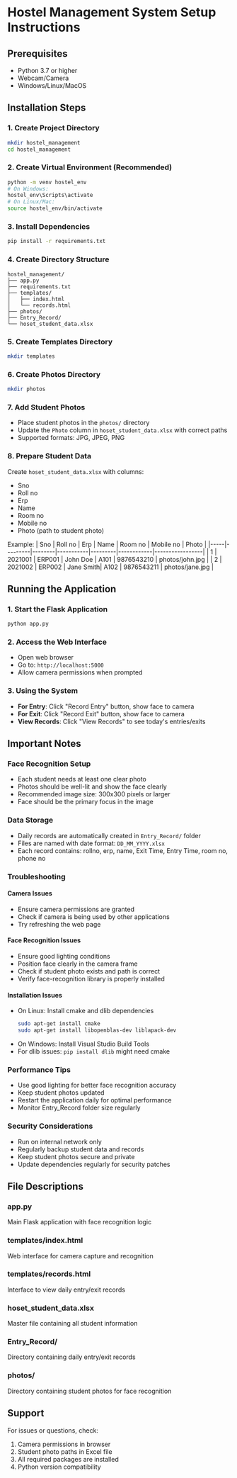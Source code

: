 
# Hostel Management System Setup Instructions

## Prerequisites
- Python 3.7 or higher
- Webcam/Camera
- Windows/Linux/MacOS

## Installation Steps

### 1. Create Project Directory
```bash
mkdir hostel_management
cd hostel_management
```

### 2. Create Virtual Environment (Recommended)
```bash
python -m venv hostel_env
# On Windows:
hostel_env\Scripts\activate
# On Linux/Mac:
source hostel_env/bin/activate
```

### 3. Install Dependencies
```bash
pip install -r requirements.txt
```

### 4. Create Directory Structure
```
hostel_management/
├── app.py
├── requirements.txt
├── templates/
│   ├── index.html
│   └── records.html
├── photos/
├── Entry_Record/
└── hoset_student_data.xlsx
```

### 5. Create Templates Directory
```bash
mkdir templates
```

### 6. Create Photos Directory
```bash
mkdir photos
```

### 7. Add Student Photos
- Place student photos in the `photos/` directory
- Update the `Photo` column in `hoset_student_data.xlsx` with correct paths
- Supported formats: JPG, JPEG, PNG

### 8. Prepare Student Data
Create `hoset_student_data.xlsx` with columns:
- Sno
- Roll no
- Erp
- Name
- Room no
- Mobile no
- Photo (path to student photo)

Example:
| Sno | Roll no | Erp    | Name      | Room no | Mobile no  | Photo           |
|-----|---------|--------|-----------|---------|------------|-----------------|
| 1   | 2021001 | ERP001 | John Doe  | A101    | 9876543210 | photos/john.jpg |
| 2   | 2021002 | ERP002 | Jane Smith| A102    | 9876543211 | photos/jane.jpg |

## Running the Application

### 1. Start the Flask Application
```bash
python app.py
```

### 2. Access the Web Interface
- Open web browser
- Go to: `http://localhost:5000`
- Allow camera permissions when prompted

### 3. Using the System
- **For Entry**: Click "Record Entry" button, show face to camera
- **For Exit**: Click "Record Exit" button, show face to camera
- **View Records**: Click "View Records" to see today's entries/exits

## Important Notes

### Face Recognition Setup
- Each student needs at least one clear photo
- Photos should be well-lit and show the face clearly
- Recommended image size: 300x300 pixels or larger
- Face should be the primary focus in the image

### Data Storage
- Daily records are automatically created in `Entry_Record/` folder
- Files are named with date format: `DD_MM_YYYY.xlsx`
- Each record contains: rollno, erp, name, Exit Time, Entry Time, room no, phone no

### Troubleshooting

#### Camera Issues
- Ensure camera permissions are granted
- Check if camera is being used by other applications
- Try refreshing the web page

#### Face Recognition Issues
- Ensure good lighting conditions
- Position face clearly in the camera frame
- Check if student photo exists and path is correct
- Verify face-recognition library is properly installed

#### Installation Issues
- On Linux: Install cmake and dlib dependencies
  ```bash
  sudo apt-get install cmake
  sudo apt-get install libopenblas-dev liblapack-dev
  ```
- On Windows: Install Visual Studio Build Tools
- For dlib issues: `pip install dlib` might need cmake

### Performance Tips
- Use good lighting for better face recognition accuracy
- Keep student photos updated
- Restart the application daily for optimal performance
- Monitor Entry_Record folder size regularly

### Security Considerations
- Run on internal network only
- Regularly backup student data and records
- Keep student photos secure and private
- Update dependencies regularly for security patches

## File Descriptions

### app.py
Main Flask application with face recognition logic

### templates/index.html
Web interface for camera capture and recognition

### templates/records.html
Interface to view daily entry/exit records

### hoset_student_data.xlsx
Master file containing all student information

### Entry_Record/
Directory containing daily entry/exit records

### photos/
Directory containing student photos for face recognition

## Support
For issues or questions, check:
1. Camera permissions in browser
2. Student photo paths in Excel file
3. All required packages are installed
4. Python version compatibility